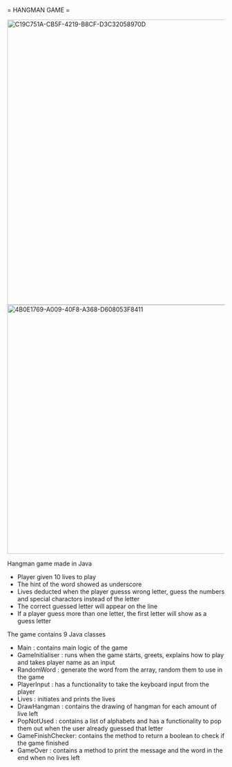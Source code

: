 = HANGMAN GAME =



<img width="661" alt="C19C751A-CB5F-4219-B8CF-D3C32058970D" src="https://github.com/pilahr/java-hangman-game/assets/125895065/7ddc6d6d-abca-475b-a53d-5fca90dce183">
<img width="577" alt="4B0E1769-A009-40F8-A368-D608053F8411" src="https://github.com/pilahr/java-hangman-game/assets/125895065/f613903a-6554-45aa-8b4b-f013d7f33e1d">



Hangman game made in Java

- Player given 10 lives to play
- The hint of the word showed as underscore
- Lives deducted when the player guesss wrong letter, guess the numbers and special charactors instead of the letter
- The correct guessed letter will appear on the line
- If a player guess more than one letter, the first letter will show as a guess letter

The game contains 9 Java classes
- Main : contains main logic of the game
- GameInitialiser : runs when the game starts, greets, explains how to play and takes player name as an input
- RandomWord : generate the word from the array, random them to use in the game
- PlayerInput : has a functionality to take the keyboard input from the player
- Lives : initiates and prints the lives
- DrawHangman : contains the drawing of hangman for each amount of live left
- PopNotUsed : contains a list of alphabets and has a functionality to pop them out when the user already guessed that letter
- GameFinishChecker: contains the method to return a boolean to check if the game finished
- GameOver : contains a method to print the message and the word in the end when no lives left

